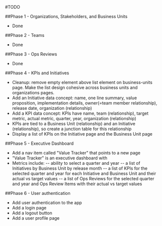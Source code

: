 #TODO

##Phase 1 - Organizations, Stakeholders, and Business Units 
- Done

##Phase 2 - Teams
- Done

##Phase 3 - Ops Reviews
- Done

##Phase 4 - KPIs and Initiatives
- Cleanup: remove empty element above list element on business-units page.  Make the list design cohesive across business units and organizations pages.
- Add an Initiative data concept: name, one line summary, value proposition, implementation details, owner(=team member relationship), release date, organization (relationship) 
- Add a KPI data concept: KPIs have name, team (relationship), target metric, actual metric, quarter, year, organization (relationship) 
- KPIs are tied to a Business Unit (relationship) and an Initiative (relationship), so create a junction table for this relationship
- Display a list of KPIs on the Initiative page and the Business Unit page          

##Phase 5 - Executive Dashboard 
- Add a nav item called "Value Tracker" that points to a new page 
- "Value Tracker" is an executive dashboard with 
- Metrics include: 
-- ability to select a quarter and year 
-- a list of Initiatives by Business Unit by release month 
-- a list of KPIs for the selected quarter and year for each Initiative and Business Unit and their actual vs target values 
-- a list of Ops Reviews for the selected quarter and year and Ops Review Items with their actual vs target values  

##Phase 6 - User authentication
- Add user authentication to the app
- Add a login page
- Add a logout button
- Add a user profile page   